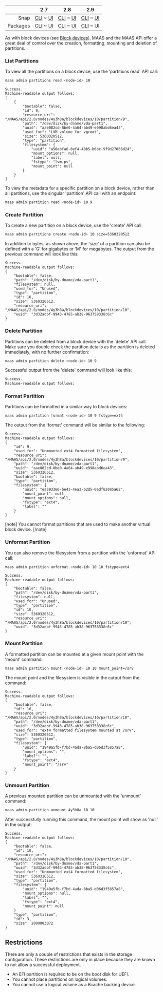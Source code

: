<!-- deb-2-7-cli
||2.7|2.8|2.9|
|-----:|:-----:|:-----:|:-----:|
|Snap|[CLI](/t/partitions-snap-2-7-cli/2982) ~ [UI](/t/partitions-snap-2-7-ui/2983)|[CLI](/t/partitions-snap-2-8-cli/2984) ~ [UI](/t/partitions-snap-2-8-ui/2985)|[CLI](/t/partitions-snap-2-9-cli/2986) ~ [UI](/t/partitions-snap-2-9-ui/2987)|
|Packages|CLI ~ [UI](/t/partitions-deb-2-7-ui/2989)|[CLI](/t/partitions-deb-2-8-cli/2990) ~ [UI](/t/partitions-deb-2-8-ui/2991)|[CLI](/t/partitions-deb-2-9-cli/2992) ~ [UI](/t/partitions-deb-2-9-ui/2993)|
 deb-2-7-cli -->

<!-- deb-2-7-ui
||2.7|2.8|2.9|
|-----:|:-----:|:-----:|:-----:|
|Snap|[CLI](/t/partitions-snap-2-7-cli/2982) ~ [UI](/t/partitions-snap-2-7-ui/2983)|[CLI](/t/partitions-snap-2-8-cli/2984) ~ [UI](/t/partitions-snap-2-8-ui/2985)|[CLI](/t/partitions-snap-2-9-cli/2986) ~ [UI](/t/partitions-snap-2-9-ui/2987)|
|Packages|[CLI](/t/partitions-deb-2-7-cli/2988) ~ UI|[CLI](/t/partitions-deb-2-8-cli/2990) ~ [UI](/t/partitions-deb-2-8-ui/2991)|[CLI](/t/partitions-deb-2-9-cli/2992) ~ [UI](/t/partitions-deb-2-9-ui/2993)|
 deb-2-7-ui -->

<!-- deb-2-8-cli
||2.7|2.8|2.9|
|-----:|:-----:|:-----:|:-----:|
|Snap|[CLI](/t/partitions-snap-2-7-cli/2982) ~ [UI](/t/partitions-snap-2-7-ui/2983)|[CLI](/t/partitions-snap-2-8-cli/2984) ~ [UI](/t/partitions-snap-2-8-ui/2985)|[CLI](/t/partitions-snap-2-9-cli/2986) ~ [UI](/t/partitions-snap-2-9-ui/2987)|
|Packages|[CLI](/t/partitions-deb-2-7-cli/2988) ~ [UI](/t/partitions-deb-2-7-ui/2989)|CLI ~ [UI](/t/partitions-deb-2-8-ui/2991)|[CLI](/t/partitions-deb-2-9-cli/2992) ~ [UI](/t/partitions-deb-2-9-ui/2993)|
 deb-2-8-cli -->

<!-- deb-2-8-ui
||2.7|2.8|2.9|
|-----:|:-----:|:-----:|:-----:|
|Snap|[CLI](/t/partitions-snap-2-7-cli/2982) ~ [UI](/t/partitions-snap-2-7-ui/2983)|[CLI](/t/partitions-snap-2-8-cli/2984) ~ [UI](/t/partitions-snap-2-8-ui/2985)|[CLI](/t/partitions-snap-2-9-cli/2986) ~ [UI](/t/partitions-snap-2-9-ui/2987)|
|Packages|[CLI](/t/partitions-deb-2-7-cli/2988) ~ [UI](/t/partitions-deb-2-7-ui/2989)|[CLI](/t/partitions-deb-2-8-cli/2990) ~ UI|[CLI](/t/partitions-deb-2-9-cli/2992) ~ [UI](/t/partitions-deb-2-9-ui/2993)|
 deb-2-8-ui -->

<!-- deb-2-9-cli
||2.7|2.8|2.9|
|-----:|:-----:|:-----:|:-----:|
|Snap|[CLI](/t/partitions-snap-2-7-cli/2982) ~ [UI](/t/partitions-snap-2-7-ui/2983)|[CLI](/t/partitions-snap-2-8-cli/2984) ~ [UI](/t/partitions-snap-2-8-ui/2985)|[CLI](/t/partitions-snap-2-9-cli/2986) ~ [UI](/t/partitions-snap-2-9-ui/2987)|
|Packages|[CLI](/t/partitions-deb-2-7-cli/2988) ~ [UI](/t/partitions-deb-2-7-ui/2989)|[CLI](/t/partitions-deb-2-8-cli/2990) ~ [UI](/t/partitions-deb-2-8-ui/2991)|CLI ~ [UI](/t/partitions-deb-2-9-ui/2993)|
 deb-2-9-cli -->

||2.7|2.8|2.9|
|-----:|:-----:|:-----:|:-----:|
|Snap|[CLI](/t/partitions-snap-2-7-cli/2982) ~ [UI](/t/partitions-snap-2-7-ui/2983)|[CLI](/t/partitions-snap-2-8-cli/2984) ~ [UI](/t/partitions-snap-2-8-ui/2985)|[CLI](/t/partitions-snap-2-9-cli/2986) ~ [UI](/t/partitions-snap-2-9-ui/2987)|
|Packages|[CLI](/t/partitions-deb-2-7-cli/2988) ~ [UI](/t/partitions-deb-2-7-ui/2989)|[CLI](/t/partitions-deb-2-8-cli/2990) ~ [UI](/t/partitions-deb-2-8-ui/2991)|[CLI](/t/partitions-deb-2-9-cli/2992) ~ UI|

<!-- snap-2-7-cli
||2.7|2.8|2.9|
|-----:|:-----:|:-----:|:-----:|
|Snap|CLI ~ [UI](/t/partitions-snap-2-7-ui/2983)|[CLI](/t/partitions-snap-2-8-cli/2984) ~ [UI](/t/partitions-snap-2-8-ui/2985)|[CLI](/t/partitions-snap-2-9-cli/2986) ~ [UI](/t/partitions-snap-2-9-ui/2987)|
|Packages|[CLI](/t/partitions-deb-2-7-cli/2988) ~ [UI](/t/partitions-deb-2-7-ui/2989)|[CLI](/t/partitions-deb-2-8-cli/2990) ~ [UI](/t/partitions-deb-2-8-ui/2991)|[CLI](/t/partitions-deb-2-9-cli/2992) ~ [UI](/t/partitions-deb-2-9-ui/2993)|
 snap-2-7-cli -->

<!-- snap-2-7-ui
||2.7|2.8|2.9|
|-----:|:-----:|:-----:|:-----:|
|Snap|[CLI](/t/partitions-snap-2-7-cli/2982) ~ UI|[CLI](/t/partitions-snap-2-8-cli/2984) ~ [UI](/t/partitions-snap-2-8-ui/2985)|[CLI](/t/partitions-snap-2-9-cli/2986) ~ [UI](/t/partitions-snap-2-9-ui/2987)|
|Packages|[CLI](/t/partitions-deb-2-7-cli/2988) ~ [UI](/t/partitions-deb-2-7-ui/2989)|[CLI](/t/partitions-deb-2-8-cli/2990) ~ [UI](/t/partitions-deb-2-8-ui/2991)|[CLI](/t/partitions-deb-2-9-cli/2992) ~ [UI](/t/partitions-deb-2-9-ui/2993)|
 snap-2-7-ui -->

<!-- snap-2-8-cli
||2.7|2.8|2.9|
|-----:|:-----:|:-----:|:-----:|
|Snap|[CLI](/t/partitions-snap-2-7-cli/2982) ~ [UI](/t/partitions-snap-2-7-ui/2983)|CLI ~ [UI](/t/partitions-snap-2-8-ui/2985)|[CLI](/t/partitions-snap-2-9-cli/2986) ~ [UI](/t/partitions-snap-2-9-ui/2987)|
|Packages|[CLI](/t/partitions-deb-2-7-cli/2988) ~ [UI](/t/partitions-deb-2-7-ui/2989)|[CLI](/t/partitions-deb-2-8-cli/2990) ~ [UI](/t/partitions-deb-2-8-ui/2991)|[CLI](/t/partitions-deb-2-9-cli/2992) ~ [UI](/t/partitions-deb-2-9-ui/2993)|
 snap-2-8-cli -->

<!-- snap-2-8-ui
||2.7|2.8|2.9|
|-----:|:-----:|:-----:|:-----:|
|Snap|[CLI](/t/partitions-snap-2-7-cli/2982) ~ [UI](/t/partitions-snap-2-7-ui/2983)|[CLI](/t/partitions-snap-2-8-cli/2984) ~ UI|[CLI](/t/partitions-snap-2-9-cli/2986) ~ [UI](/t/partitions-snap-2-9-ui/2987)|
|Packages|[CLI](/t/partitions-deb-2-7-cli/2988) ~ [UI](/t/partitions-deb-2-7-ui/2989)|[CLI](/t/partitions-deb-2-8-cli/2990) ~ [UI](/t/partitions-deb-2-8-ui/2991)|[CLI](/t/partitions-deb-2-9-cli/2992) ~ [UI](/t/partitions-deb-2-9-ui/2993)|
 snap-2-8-ui -->

<!-- snap-2-9-cli
||2.7|2.8|2.9|
|-----:|:-----:|:-----:|:-----:|
|Snap|[CLI](/t/partitions-snap-2-7-cli/2982) ~ [UI](/t/partitions-snap-2-7-ui/2983)|[CLI](/t/partitions-snap-2-8-cli/2984) ~ [UI](/t/partitions-snap-2-8-ui/2985)|CLI ~ [UI](/t/partitions-snap-2-9-ui/2987)|
|Packages|[CLI](/t/partitions-deb-2-7-cli/2988) ~ [UI](/t/partitions-deb-2-7-ui/2989)|[CLI](/t/partitions-deb-2-8-cli/2990) ~ [UI](/t/partitions-deb-2-8-ui/2991)|[CLI](/t/partitions-deb-2-9-cli/2992) ~ [UI](/t/partitions-deb-2-9-ui/2993)|
 snap-2-9-cli -->

<!-- snap-2-9-ui
||2.7|2.8|2.9|
|-----:|:-----:|:-----:|:-----:|
|Snap|[CLI](/t/partitions-snap-2-7-cli/2982) ~ [UI](/t/partitions-snap-2-7-ui/2983)|[CLI](/t/partitions-snap-2-8-cli/2984) ~ [UI](/t/partitions-snap-2-8-ui/2985)|[CLI](/t/partitions-snap-2-9-cli/2986) ~ UI|
|Packages|[CLI](/t/partitions-deb-2-7-cli/2988) ~ [UI](/t/partitions-deb-2-7-ui/2989)|[CLI](/t/partitions-deb-2-8-cli/2990) ~ [UI](/t/partitions-deb-2-8-ui/2991)|[CLI](/t/partitions-deb-2-9-cli/2992) ~ [UI](/t/partitions-deb-2-9-ui/2993)|
 snap-2-9-ui -->

As with block devices (see [Block devices](/t/block-devices/749)), MAAS and the MAAS API offer a great deal of control over the creation, formatting, mounting and deletion of partitions.

<h3 id="heading--list-partitions">List Partitions</h3>

To view all the partitions on a block device, use the 'partitions read' API call:

``` bash
maas admin partitions read <node-id> 10
```

``` nohighlight
Success.
Machine-readable output follows:
[
    {
        "bootable": false,
        "id": 9,
        "resource_uri":
"/MAAS/api/2.0/nodes/4y3h8a/blockdevices/10/partition/9",
        "path": "/dev/disk/by-dname/vda-part1",
        "uuid": "aae082cd-8be0-4a64-ab49-e998abd6ea43",
        "used_for": "LVM volume for vgroot",
        "size": 5360320512,
        "type": "partition",
        "filesystem": {
            "uuid": "a56ebfa6-8ef4-48b5-b6bc-9f9d27065d24",
            "mount_options": null,
            "label": null,
            "fstype": "lvm-pv",
            "mount_point": null
        }
    }
]
```

To view the metadata for a specific partition on a block device, rather than all partitions, use the singular 'partition' API call with an endpoint:

``` bash
maas admin partition read <node-id> 10 9
```

<h3 id="heading--create-partition">Create Partition</h3>

To create a new partition on a block device, use the 'create' API call:

``` bash
maas admin partitions create <node-id> 10 size=5360320512
```

In addition to bytes, as shown above, the 'size' of a partition can also be defined with a 'G' for gigabytes or 'M' for megabytes. The output from the previous command will look like this:

``` nohighlight
Success.
Machine-readable output follows:
{
    "bootable": false,
    "path": "/dev/disk/by-dname/vda-part1",
    "filesystem": null,
    "used_for": "Unused",
    "type": "partition",
    "id": 10,
    "size": 5360320512,
    "resource_uri": "/MAAS/api/2.0/nodes/4y3h8a/blockdevices/10/partition/10",
    "uuid": "3d32adbf-9943-4785-ab38-963758338c6c"
}
```

<h3 id="heading--delete-partition">Delete Partition</h3>

Partitions can be deleted from a block device with the 'delete' API call. Make sure you double check the partition details as the partition is deleted immediately, with no further confirmation:

``` bash
maas admin partition delete <node-id> 10 9
```

Successful output from the 'delete' command will look like this:

``` bash
Success.
Machine-readable output follows:
```

<h3 id="heading--format-partition">Format Partition</h3>

Partitions can be formatted in a similar way to block devices:

``` bash
maas admin partition format <node-id> 10 9 fstype=ext4
```

The output from the 'format' command will be similar to the following:

``` nohighlight
Success.
Machine-readable output follows:
{
    "id": 9,
    "used_for": "Unmounted ext4 formatted filesystem",
    "resource_uri": "/MAAS/api/2.0/nodes/4y3h8a/blockdevices/10/partition/9",
    "path": "/dev/disk/by-dname/vda-part1",
    "uuid": "aae082cd-8be0-4a64-ab49-e998abd6ea43",
    "size": 5360320512,
    "bootable": false,
    "type": "partition",
    "filesystem": {
        "uuid": "ea593366-be43-4ea3-b2d5-0adf82085a62",
        "mount_point": null,
        "mount_options": null,
        "fstype": "ext4",
        "label": ""
    }
}
```

[note]
You cannot format partitions that are used to make another virtual block device.
[/note]

<h3 id="heading--unformat-partition">Unformat Partition</h3>

You can also remove the filesystem from a partition with the 'unformat' API call:

``` bash
maas admin partition unformat <node-id> 10 10 fstype=ext4
```

``` nohighlight
Success.
Machine-readable output follows:
{
    "bootable": false,
    "path": "/dev/disk/by-dname/vda-part1",
    "filesystem": null,
    "used_for": "Unused",
    "type": "partition",
    "id": 10,
    "size": 5360320512,
    "resource_uri": "/MAAS/api/2.0/nodes/4y3h8a/blockdevices/10/partition/10",
    "uuid": "3d32adbf-9943-4785-ab38-963758338c6c"
}
```

<h3 id="heading--mount-partition">Mount Partition</h3>

A formatted partition can be mounted at a given mount point with the 'mount' command.

``` bash
maas admin partition mount <node-id> 10 10 mount_point=/srv
```

The mount point and the filesystem is visible in the output from the command:

``` nohighlight
Success.
Machine-readable output follows:
{
    "bootable": false,
    "id": 10,
    "resource_uri": "/MAAS/api/2.0/nodes/4y3h8a/blockdevices/10/partition/10",
    "path": "/dev/disk/by-dname/vda-part1",
    "uuid": "3d32adbf-9943-4785-ab38-963758338c6c",
    "used_for": "ext4 formatted filesystem mounted at /srv",
    "size": 5360320512,
    "type": "partition",
    "filesystem": {
        "uuid": "1949a5fb-f7bd-4ada-8ba5-d06d3f5857a8",
        "mount_options": "",
        "label": "",
        "fstype": "ext4",
        "mount_point": "/srv"
    }
}
```

<h3 id="heading--unmount-partition">Unmount Partition</h3>

A previous mounted partition can be unmounted with the 'unmount' command:

``` bash
maas admin partition unmount 4y3h8a 10 10
```

After successfully running this command, the mount point will show as 'null' in the output:

``` nohighlight
Success.
Machine-readable output follows:
{
    "bootable": false,
    "id": 10,
    "resource_uri": "/MAAS/api/2.0/nodes/4y3h8a/blockdevices/10/partition/10",
    "path": "/dev/disk/by-dname/vda-part1",
    "uuid": "3d32adbf-9943-4785-ab38-963758338c6c",
    "used_for": "Unmounted ext4 formatted filesystem",
    "size": 5360320512,
    "type": "partition",
    "filesystem": {
        "uuid": "1949a5fb-f7bd-4ada-8ba5-d06d3f5857a8",
        "mount_options": null,
        "label": "",
        "fstype": "ext4",
        "mount_point": null
    }
    "type": "partition",
    "id": 3,
    "size": 2000003072
}
```

<h2 id="heading--restrictions">Restrictions</h2>

There are only a couple of restrictions that exists in the storage configuration. These restrictions are only in place because they are known to not allow a successful deployment.

-   An EFI partition is required to be on the boot disk for UEFI.
-   You cannot place partitions on logical volumes.
-   You cannot use a logical volume as a Bcache backing device.

<!-- LINKS -->